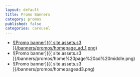 ```yaml
---
layout: default
title: Promo Banners
category: promos
published: false
categories: carousel
---
```


- [![Promo banner]({{ site.assets.s3 }}/banners/promos/homepage_ad_1.png)](http://google.com)
- ![Promo banner]({{ site.assets.s3 }}/banners/promos/home%20page%20ad%20middle.png)
- ![Promo banner]({{ site.assets.s3 }}/banners/promos/homepagead3.png)
